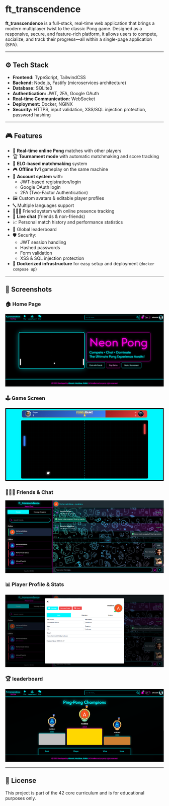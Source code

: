 # ft_transcendence

**ft_transcendence** is a full-stack, real-time web application that brings a modern multiplayer twist to the classic Pong game. Designed as a responsive, secure, and feature-rich platform, it allows users to compete, socialize, and track their progress—all within a single-page application (SPA).

---

## ⚙️ Tech Stack

- **Frontend:** TypeScript, TailwindCSS
- **Backend:** Node.js, Fastify (microservices architecture)
- **Database:** SQLite3
- **Authentication:** JWT, 2FA, Google OAuth
- **Real-time Communication:** WebSocket
- **Deployment:** Docker, NGINX
- **Security:** HTTPS, input validation, XSS/SQL injection protection, password hashing

---

## 🎮 Features

- 🔴 **Real-time online Pong** matches with other players  
- 🏆 **Tournament mode** with automatic matchmaking and score tracking  
- 🧠 **ELO-based matchmaking** system  
- 🎮 **Offline 1v1** gameplay on the same machine  
- 👤 **Account system** with:
  - JWT-based registration/login
  - Google OAuth login
  - 2FA (Two-Factor Authentication)  
- 🖼️ Custom avatars & editable player profiles
- 🔤 Multiple languages support  
- 🧑‍🤝‍🧑 Friend system with online presence tracking  
- 💬 **Live chat** (friends & non-friends)  
- 📈 Personal match history and performance statistics  
- 🏅 Global leaderboard  
- 🛡️ Security:
  - JWT session handling
  - Hashed passwords
  - Form validation
  - XSS & SQL injection protection  
- 🐳 **Dockerized infrastructure** for easy setup and deployment (`docker compose up`)  

---

## 📸 Screenshots

### 🏠 Home Page
![Home Page](screenshots/home.png)

### 🕹️ Game Screen
![Gameplay](screenshots/game.png)

### 🧑‍🤝‍🧑 Friends & Chat
![Chat](screenshots/chat.png)

### 📊 Player Profile & Stats
![Profile](screenshots/profile.png)

### 🏆 leaderboard
![Leaderboard](screenshots/leaderboard.png)

---

## 📝 License

This project is part of the 42 core curriculum and is for educational purposes only.
